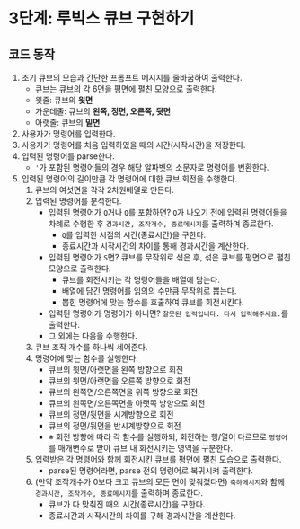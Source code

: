 # 3단계: 루빅스 큐브 구현하기

## 코드 동작

1. 초기 큐브의 모습과 간단한 프롬프트 메시지를 줄바꿈하여 출력한다.
   - 큐브는 큐브의 각 6면을 평면에 펼친 모양으로 출력한다.
   - 윗줄: 큐브의 **윗면**
   - 가운데줄: 큐브의 **왼쪽, 정면, 오른쪽, 뒷면**
   - 아랫줄: 큐브의 **밑면**
2. 사용자가 명령어를 입력한다.
3. 사용자가 명령어를 처음 입력하였을 때의 시간(시작시간)을 저장한다.
4. 입력된 명령어를 parse한다.
   - `'`가 포함된 명령어들의 경우 해당 알파벳의 소문자로 명령어를 변환한다.
5. 입력된 명령어의 길이만큼 각 명령어에 대한 큐브 회전을 수행한다.
   1. 큐브의 여섯면을 각각 2차원배열로 만든다.
   2. 입력된 명령어를 분석한다.
      - 입력된 명령어가 `Q`거나 `Q`를 포함하면? `Q`가 나오기 전에 입력된 명령어들을 차례로 수행한 후 `경과시간, 조작개수, 종료메시지`를 출력하며 종료한다.
        - `Q`를 입력한 시점의 시간(종료시간)을 구한다.
        - 종료시간과 시작시간의 차이를 통해 경과시간을 계산한다.
      - 입력된 명령어가 `S`면? 큐브를 무작위로 섞은 후, 섞은 큐브를 평면으로 펼친 모양으로 출력한다.
        - 큐브를 회전시키는 각 명령어들을 배열에 담는다.
        - 배열에 담긴 명령어를 임의의 수만큼 무작위로 뽑는다.
        - 뽑힌 명령어에 맞는 함수를 호출하여 큐브를 회전시킨다.
      - 입력된 명령어가 명령어가 아니면? `잘못된 입력입니다. 다시 입력해주세요.`를 출력한다.
      - 그 외에는 다음을 수행한다.
   3. 큐브 조작 개수를 하나씩 세어준다.
   4. 명령어에 맞는 함수를 실행한다.
      - 큐브의 윗면/아랫면을 왼쪽 방향으로 회전
      - 큐브의 윗면/아랫면을 오른쪽 방향으로 회전
      - 큐브의 왼쪽면/오른쪽면을 위쪽 방향으로 회전
      - 큐브의 왼쪽면/오른쪽면을 아랫쪽 방향으로 회전
      - 큐브의 정면/뒷면을 시계방향으로 회전
      - 큐브의 정면/뒷면을 반시계방향으로 회전
      - ※ 회전 방향에 따라 각 함수를 실행하되, 회전하는 행/열이 다르므로 `명령어`를 매개변수로 받아 큐브 내 회전시키는 영역을 구분한다.
   5. 입력받은 각 명령어와 함께 회전시킨 큐브를 평면에 펼친 모습으로 출력한다.
      - parse된 명령어라면, parse 전의 명령어로 복귀시켜 출력한다.
   6. (만약 조작개수가 0보다 크고 큐브의 모든 면이 맞춰졌다면) `축하메시지`와 함께 `경과시간, 조작개수, 종료메시지`를 출력하며 종료한다.
      - 큐브가 다 맞춰진 때의 시간(종료시간)을 구한다.
      - 종료시간과 시작시간의 차이를 구해 경과시간을 계산한다.
